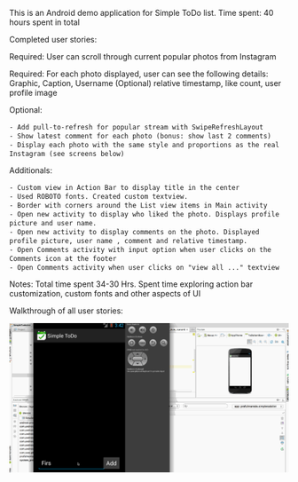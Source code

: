This is an Android demo application for Simple ToDo list.
Time spent: 40 hours spent in total

Completed user stories:

Required: User can scroll through current popular photos from Instagram

Required: For each photo displayed, user can see the following details:
		Graphic, Caption, Username
		(Optional) relative timestamp, like count, user profile image



Optional:
	
	- Add pull-to-refresh for popular stream with SwipeRefreshLayout
	- Show latest comment for each photo (bonus: show last 2 comments)
	- Display each photo with the same style and proportions as the real Instagram (see screens below)


Additionals:
	
	- Custom view in Action Bar to display title in the center
	- Used ROBOTO fonts. Created custom textview.
	- Border with corners around the List view items in Main activity
	- Open new activity to display who liked the photo. Displays profile picture and user name.
	- Open new activity to display comments on the photo. Displayed profile picture, user name , comment and relative timestamp.
	- Open Comments activity with input option when user clicks on the Comments icon at the footer
	- Open Comments activity when user clicks on "view all ..." textview
	 

Notes:
	Total time spent 34-30 Hrs.
	Spent time exploring action bar customization, custom fonts and other aspects of UI


Walkthrough of all user stories:

![Alt text](https://github.com/prafulmantale/MobileDevelopment/blob/master/AndroidApps/ToDoList.gif)
